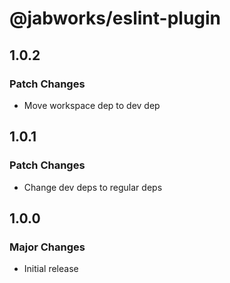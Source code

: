# @jabworks/eslint-plugin

## 1.0.2

### Patch Changes

- Move workspace dep to dev dep

## 1.0.1

### Patch Changes

- Change dev deps to regular deps

## 1.0.0

### Major Changes

- Initial release
